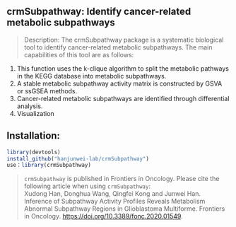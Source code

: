 ## crmSubpathway: Identify cancer-related metabolic subpathways

> Description: The crmSubpathway package is a systematic biological tool to identify cancer-related metabolic subpathways. The main capabilities of this tool are as follows: 
1. This function uses the k-clique algorithm to split the metabolic pathways in the KEGG database into metabolic subpathways. 
2. A stable metabolic subpathway activity matrix is constructed by GSVA or ssGSEA methods. 
3. Cancer-related metabolic subpathways are identified through differential analysis. 
4. Visualization


## Installation: 
```R
library(devtools)
install_github("hanjunwei-lab/crmSubpathway")
use：library(crmSubpathway)
```

> `crmSubpathway` is published in Frontiers in Oncology. Please cite the following article when using `crmSubpathway`:  
Xudong Han, Donghua Wang, Qingfei Kong and Junwei Han. Inference of Subpathway Activity Profiles Reveals Metabolism Abnormal Subpathway Regions in Glioblastoma Multiforme. Frontiers in Oncology. https://doi.org/10.3389/fonc.2020.01549. 

